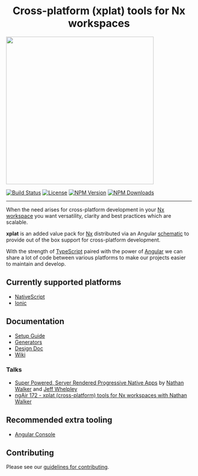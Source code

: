 <h1 align="center">Cross-platform (xplat) tools for Nx workspaces</h1>
<img src="https://raw.githubusercontent.com/nstudio/xplat/master/admin/assets/images/xplat.png" align="center" width="400">
<p align="center">

[![Build Status](https://travis-ci.org/nstudio/xplat.svg?branch=master)](https://travis-ci.org/nstudio/xplat)
[![License](https://img.shields.io/npm/l/@nstudio/schematics.svg?style=flat-square)]()
[![NPM Version](https://badge.fury.io/js/%40nstudio%2Fschematics.svg)](https://www.npmjs.com/@nstudio/schematics)
[![NPM Downloads](https://img.shields.io/npm/dt/@nstudio/schematics.svg?style=flat-square)](https://www.npmjs.com/@nstudio/schematics)
</p>
<hr>

When the need arises for cross-platform development in your [Nx workspace](https://nrwl.io/nx) you want versatility, clarity and best practices which are scalable.

**xplat** is an added value pack for [Nx](https://nrwl.io/nx) distributed via an Angular [schematic](https://blog.angular.io/schematics-an-introduction-dc1dfbc2a2b2) to provide out of the box support for cross-platform development. 

With the strength of [TypeScript](https://www.typescriptlang.org/) paired with the power of [Angular](https://angular.io/) we can share a lot of code between various platforms to make our projects easier to maintain and develop.

## Currently supported platforms 

* [NativeScript](https://www.nativescript.org/)
* [Ionic](https://ionicframework.com/)

## Documentation

* [Setup Guide](https://nstudio.io/xplat/)
* [Generators](https://nstudio.io/xplat/generators/)
* [Design Doc](https://t.co/z2lRxOBFAg)
* [Wiki](https://github.com/nstudio/xplat/wiki/FAQ)

### Talks

* [Super Powered, Server Rendered Progressive Native Apps](https://www.youtube.com/watch?v=EqqNexmu3Ug) by [Nathan Walker](http://github.com/NathanWalker) and [Jeff Whelpley](https://github.com/jeffwhelpley)
* [ngAir 172 - xplat (cross-platform) tools for Nx workspaces with Nathan Walker](https://www.youtube.com/watch?v=0I8D25nab5c)

## Recommended extra tooling

* [Angular Console](https://angularconsole.com/)

## Contributing

Please see our [guidelines for contributing](https://github.com/nstudio/xplat/blob/master/CONTRIBUTING.md).




